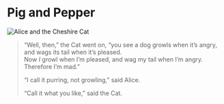 # Pig and Pepper

![Alice and the Cheshire Cat](https://ibb.co/SGb7kcn)

> “Well, then,” the Cat went on, “you see a dog growls when it’s angry, and wags its tail when it’s pleased.  
> Now *I* growl when I’m pleased, and wag my tail when I’m angry. Therefore I’m mad.”
>
> “I call it purring, not growling,” said Alice.
>
> “Call it what you like,” said the Cat.

